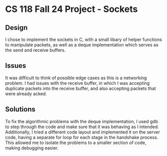 # CS 118 Fall 24 Project - Sockets

## Design
I chose to implement the sockets in C, with a small libary of helper functions to manipulate packets, as well as a deque implementation which serves as the send and receive buffers.

## Issues
It was difficult to think of possible edge cases as this is a networking problem. I had issues with the receive buffer, in which I was accepting duplicate packets into the receive buffer, and also accepting packets that were already acked.

## Solutions
To fix the algorithmic problems with the deque implementation, I used gdb to step through the code and make sure that it was behaving as I intended. Additionally, I tried a different code layout and implemented it on the server code, having a separate for loop for each stage in the handshake process. This allowed me to isolate the problems to a smaller section of code, making debugging easier.
